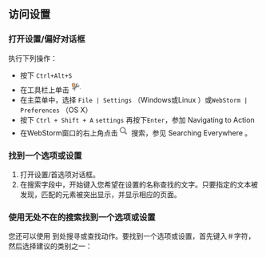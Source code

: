 ## 访问设置

### 打开设置/偏好对话框

执行下列操作：
* 按下 `Ctrl+Alt+S`
* 在工具栏上单击![](image/screenshot_1475570880810.png)
* 在主菜单中，选择 `File | Settings`  （Windows或Linux ）或`WebStorm | Preferences` （OS X）
* 按下 `Ctrl + Shift + A` `settings` 再按下`Enter`，参加 Navigating to Action
* 在WebStorm窗口的右上角点击![](image/screenshot_1475571103621.png)搜索，参见 Searching Everywhere 。

### 找到一个选项或设置
1. 打开设置/首选项对话框。
2. 在搜索字段中，开始键入您希望在设置的名称查找的文字。只要指定的文本被发现，匹配的元素被突出显示，并显示相应的页面。

### 使用无处不在的搜索找到一个选项或设置
您还可以使用 到处搜寻或查找动作。要找到一个选项或设置，首先键入＃字符，然后选择建议的类别之一：